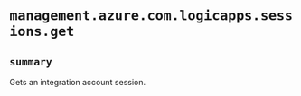 # `management.azure.com.logicapps.sessions.get`

## `summary`
Gets an integration account session.


